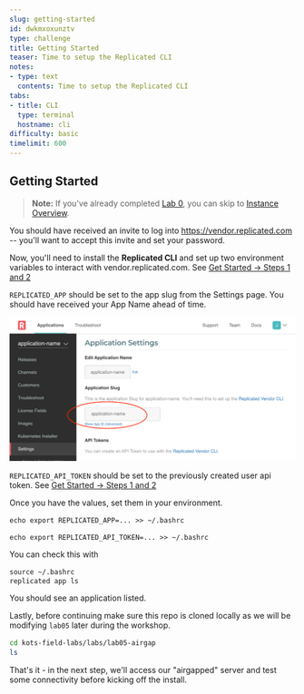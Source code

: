```yaml
---
slug: getting-started
id: dwkmxoxunztv
type: challenge
title: Getting Started
teaser: Time to setup the Replicated CLI
notes:
- type: text
  contents: Time to setup the Replicated CLI
tabs:
- title: CLI
  type: terminal
  hostname: cli
difficulty: basic
timelimit: 600
---
```


## Getting Started

> **Note:** If you've already completed [Lab 0](../lab00-hello-world), you can skip to [Instance Overview](#instance-overview).

You should have received an invite to log into https://vendor.replicated.com -- you'll want to accept this invite and set your password.

Now, you'll need to install the **Replicated CLI** and set up two environment variables to interact with vendor.replicated.com. See [Get Started -> Steps 1 and 2](https://github.com/replicatedhq/kots-field-labs/blob/main/labs/lab00-hello-world/README.md)


`REPLICATED_APP` should be set to the app slug from the Settings page. You should have received your App Name
ahead of time.

![kots-app-slug](../assets/application-slug.png)

`REPLICATED_API_TOKEN` should be set to the previously created user api token. See [Get Started -> Steps 1 and 2](https://github.com/replicatedhq/kots-field-labs/blob/main/labs/lab00-hello-world/README.md)

Once you have the values,
set them in your environment.

```
echo export REPLICATED_APP=... >> ~/.bashrc
```

```
echo export REPLICATED_API_TOKEN=... >> ~/.bashrc
```

You can check this with

```
source ~/.bashrc
replicated app ls
```
You should see an application listed.

Lastly, before continuing make sure this repo is cloned locally as we will be modifying `lab05` later during the workshop.

```bash
cd kots-field-labs/labs/lab05-airgap
ls
```

That's it - in the next step, we'll access our "airgapped" server and test some connectivity before kicking off the install.
